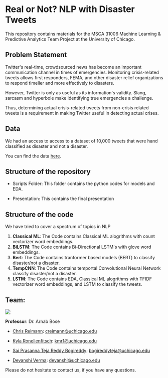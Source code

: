 # Real or Not? NLP with Disaster Tweets

This repository contains materials for the MSCA 31006 Machine Learning & Predictive Analytics Team Project at the University of Chicago.


## Problem Statement

Twitter's real-time, crowdsourced news has become an important communication channel in times of emergencies. Monitoring crisis-related tweets allows first responders, FEMA, and other disaster relief organizations to respond timelier and more effectively to disasters.​

However, Twitter is only as useful as its information's validity. Slang, sarcasm and hyperbole make identifying true emergencies a challenge. ​

​Thus, determining actual crisis-related tweets from non-crisis related tweets is a requirement in making Twitter useful in detecting actual crises.

## Data

We had an access to access to a dataset of 10,000 tweets that were hand classified as disaster and not a disaster. 

You can find the data [here](https://www.kaggle.com/c/nlp-getting-started/data).

## Structure of the repository

- Scripts Folder: This folder contains the python codes for models and EDA.

- Presentation: This contains the final presentation


## Structure of the code
We have tried to cover a spectrum of topics in NLP

1. **Classical ML**: The Code contains Classical ML alogrithms with count vectorizer word embeddings.
2. **BiLSTM**: The Code contains Bi-Directional LSTM's with glove word embeddings.
3. **Bert**: The Code contains tranformer based models (BERT) to classify disaster/not a disaster. 
4. **TempCNN**: The Code contains temportal Convolutional Neural Network classify disaster/not a disaster.
5. **LSTM**: The Code contains EDA, Classical ML alogrithms with TFIDF vectorizer word embeddings, and LSTM to classify the tweets.


## Team: 

![](https://i.ibb.co/6JVhqfj/Screen-Shot-2020-12-11-at-2-43-25-AM.png)

**Professor**: Dr. Arnab Bose

- [Chris Reimann](https://www.linkedin.com/in/chris-reimann/):  [creimann@uchicago.edu](mailto:creimann@uchicago.edu)

- [Kyla Ronellenfitsch](https://www.linkedin.com/in/kronellenfitsch/): [kmr1@uchicago.edu](mailto:kmr1@uchicago.edu)


- [Sai Prasanna Teja Reddy Bogireddy](https://www.linkedin.com/in/bogireddytejareddy/): [bogireddyteja@uchicago.edu](mailto:bogireddyteja@uchicago.edu)


- [Devanshi Verma](https://www.linkedin.com/in/devanshiverma/): [devanshi@uchicago.edu](mailto:devanshi@uchicago.edu)

Please do not hesitate to contact us, if you have any questions.
